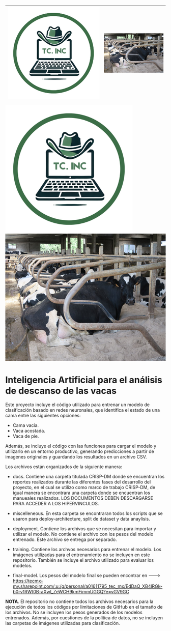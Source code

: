 | ![Logo TC](https://github.com/Mirabay/Vakas/blob/readme/miscellaneous/logo_TC/logo_TC.png) | ![Vaca](https://github.com/Mirabay/Vakas/blob/readme/miscellaneous/logo_TC/vaca.jpg) |
|:-----------------------------------------------------------------------------------------:|:-----------------------------------------------------------------------------------:|

<img src="https://github.com/Mirabay/Vakas/blob/readme/miscellaneous/logo_TC/logo_TC.png" alt="Descripción de la imagen" width="400" height="400">

<img src="https://github.com/Mirabay/Vakas/blob/readme/miscellaneous/logo_TC/vaca.jpg" alt="Descripción de la imagen" width="800" height="400">

 # Inteligencia Artificial para el análisis de descanso de las vacas
 
Este proyecto incluye el código utilizado para entrenar un modelo de clasificación basado en redes neuronales, que identifica el estado de una cama entre las siguientes opciones:

- Cama vacía.
- Vaca acostada.
- Vaca de pie.

Además, se incluye el código con las funciones para cargar el modelo y utilizarlo en un entorno productivo, generando predicciones a partir de imagenes originales y guardando los resultados en un archivo CSV.

Los archivos están organizados de la siguiente manera:

- docs. Contiene una carpeta titulada CRISP-DM donde se encuentran los reportes realizados durante las diferentes fases del desarrollo del proyecto, en el cual se utilizo como marco de trabajo CRISP-DM, de igual manera se encontrara una carpeta donde se encuentran los manueales realizados. LOS DOCUMENTOS DEBEN DESCARGARSE PARA ACCEDER A LOS HIPERVINCULOS.

- miscelleneous. En esta carpeta se encontraran todos los scripts que se usaron para deploy-architecture, split de dataset y data anaylisis.

- deployment. Contiene los archivos que se necesitan para importar y utilizar el modelo. No contiene el archivo con los pesos del modelo entrenado. Este archivo se entrega por separado.

- training. Contiene los archvos necesarios para entrenar el modelo. Los imágenes utilizadas para el entrenamiento no se incluyen en este repositorio. También se incluye el archivo utilizado para evaluar los modelos.

- final-model. Los pesos del modelo final se pueden encontrar en ---> https://tecmx-my.sharepoint.com/:u:/g/personal/a01611795_tec_mx/EdDaQ_XB4lRGk-b0rv1RWt0B-aXwl_ZeWCH9kmFimmUGGQ?e=vGV9GC

**NOTA**. El repositorio no contiene todos los archivos necesarios para la ejecución de todos los códigos por limitaciones de GitHub en el tamaño de los archivos. No se incluyen los pesos generados de los modelos entrenados. Además, por cuestiones de la política de datos, no se incluyen las carpetas de imágenes utilizadas para clasificación.
